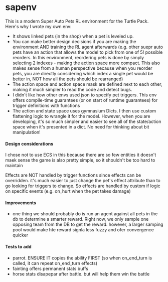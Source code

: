 # sapenv

This is a modern Super Auto Pets RL environment for the Turtle Pack. Here's why I wrote my own env:
- It shows linked pets (in the shop) when a pet is leveled up.
- You can make better design decisions if you are making the environment AND training the RL agent afterwards (e.g. other suepr auto pets have an action that allows the model to pick from one of 5! possible reorders. In this environment, reordering pets is done by simply selecting 2 indexes - making the action space more compact. This also makes sense from a human perspective because when you reorder pets, you are directly considering which index a single pet would be better in, NOT how all the pets should be rearranged)
- The action space and action space mask are defined next to each other, making it much simpler to read the code and detect bugs.
- I didn't like how other envs used json to specify pet triggers. This env offers compile-time guarantees (or on start of runtime guarantees) for trigger definitions with functions
- The action and state space uses gymnasium Dicts. I then use custom flattening logic to wrangle it for the model. However, when you are developing, it's so much simpler and easier to see all of the state/action space when it's presented in a dict. No need for thinking about bit manipulation!

#### Design considerations
I chose not to use ECS in this because there are so few entities it doesn't maek sense
the game is also pretty simple, so it shouldn't be too hard to maintain


Effects are NOT handled by trigger functions since effects can be overridden. it's much easier to just change the pet's effect attribute than to go looking for triggers to change.
So effects are handled by custom if logic on specific events (e.g. on_hurt when the pet takes damage)



#### Improvements
- one thing we should probably do is run an agent against all pets in the db to determine a smarter reward. Right now, we only sample one opposing team from the DB to get the reward. however, a larger samping pool would make hte reward signla less fuzzy and ofer convergence quicker


#### Tests to add
- parrot. ENSURE IT copies the ability FIRST (so when on_end_turn is called, it can repeat on_end_turn effects)
- fainting offers permanent stats buffs
- horse stats disapepar after battle. but will help them win the battle
